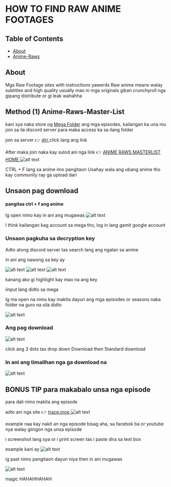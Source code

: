 # HOW TO FIND RAW ANIME FOOTAGES

## Table of Contents

- [About](#about)
- [Anime-Raws](#anime_raws_masterlist)

## About <a name = "about"></a>

Mga Raw Footage sites with instructions yawerds
Raw anime means walay subtitles and high quality usually mao ni mga originals gikan crunchyroll nga gipang distribute or gi leak wahahha

## Method (1) Anime-Raws-Master-List <a name = "anime_raws_masterlist"></a>

kani sya naka store og <ins>Mega Folder</ins> ang mga episodes, kailangan ka una mu join sa ila discord server para maka access ka sa ilang folder

join sa server 👉 <a href = "https://discord.gg/WGZgta2CRP">diri </a> click lang ang link

After maka join naka kay sulod ani nga link 👉 <a href = "https://sites.google.com/view/animeraws-and-allanimesource/home"> ANIME RAWS MASTERLIST HOME </a>
![alt text](image-5.png)

CTRL + F lang sa anime imo pangitaon
Usahay wala ang ubang anime tho kay community ray ga upload dari

## Unsaon pag download

#### pangitaa ctrl + f ang anime

Ig open nimo kay in ani ang mugawas
![alt text](image-4.png)

I think kailangan kag account sa mega tho, log in lang gamit google account

### Unsaon pagkuha sa decryption key

Adto atong discord server tas search lang ang ngalan sa anime

in ani ang nawong sa key ay

![alt text](images/image-2.png)
![alt text](images/image-3.png)
![alt text](images/image-4.png)

kanang ako gi highlight kay mao na ang key

iinput lang didto sa mega

Ig ma open na nimo kay makita dayun ang mga episodes or seasons naka folder na guro na sila didto

![alt text](images/image-5.png)

### Ang pag download

![alt text](images/image-6.png)

click ang 3 dots tas drop down Download then Standard download

### In ani ang timailhan nga ga download na

![alt text](images/image-7.png)

## BONUS TIP para makabalo unsa nga episode

para dali nimo makita ang episode

adto ani nga site 👉 <a href ="https://trace.moe/"> trace.moe </a>
![alt text](image.png)

example naa kay nakit an nga episode bisag aha, sa facebok ba or youtube nya walay giingon nga unsa episode

i screenshot lang sya or i print screen tas i paste dira sa text box

example kani ay
![alt text](image-1.png)

ig past nimo pangitaon dayun niya then in ani mugawas

![alt text](image-3.png)

magic HAHAHHAHAH
